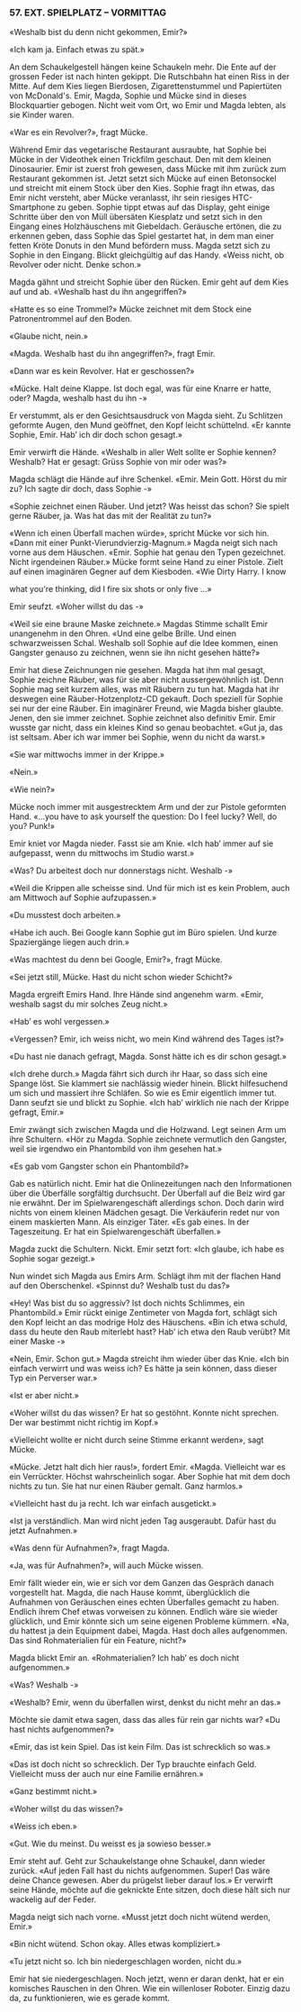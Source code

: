 ### 57. EXT. SPIELPLATZ – VORMITTAG

«Weshalb bist du denn nicht gekommen, Emir?»

«Ich kam ja. Einfach etwas zu spät.»

An dem Schaukelgestell hängen keine Schaukeln mehr. Die Ente auf der grossen Feder ist nach hinten gekippt. Die Rutschbahn hat einen Riss in der Mitte. Auf dem Kies liegen Bierdosen, Zigarettenstummel und Papiertüten von McDonald's. Emir, Magda, Sophie und Mücke sind in dieses Blockquartier gebogen. Nicht weit vom Ort, wo Emir und Magda lebten, als sie Kinder waren.

«War es ein Revolver?», fragt Mücke.

Während Emir das vegetarische Restaurant ausraubte, hat Sophie bei Mücke in der Videothek einen Trickfilm geschaut. Den mit dem kleinen Dinosaurier. Emir ist zuerst froh gewesen, dass Mücke mit ihm zurück zum Restaurant gekommen ist. Jetzt setzt sich Mücke auf einen Betonsockel und streicht mit einem Stock über den Kies. Sophie fragt ihn etwas, das Emir nicht versteht, aber Mücke veranlasst, ihr sein riesiges HTC-Smartphone zu geben. Sophie tippt etwas auf das Display, geht einige Schritte über den von Müll übersäten Kiesplatz und setzt sich in den Eingang eines Holzhäuschens mit Giebeldach. Geräusche ertönen, die zu erkennen geben, dass Sophie das Spiel gestartet hat, in dem man einer fetten Kröte Donuts in den Mund befördern muss. Magda setzt sich zu Sophie in den Eingang. Blickt gleichgültig auf das Handy. «Weiss nicht, ob Revolver oder nicht. Denke schon.»

Magda gähnt und streicht Sophie über den Rücken. Emir geht auf dem Kies auf und ab. «Weshalb hast du ihn angegriffen?»

«Hatte es so eine Trommel?» Mücke zeichnet mit dem Stock eine Patronentrommel auf den Boden.

«Glaube nicht, nein.»

«Magda. Weshalb hast du ihn angegriffen?», fragt Emir.

«Dann war es kein Revolver. Hat er geschossen?»

«Mücke. Halt deine Klappe. Ist doch egal, was für eine Knarre er hatte, oder? Magda, weshalb hast du ihn -» 

Er verstummt, als er den Gesichtsausdruck von Magda sieht. Zu Schlitzen geformte Augen, den Mund geöffnet, den Kopf leicht schüttelnd. «Er kannte Sophie, Emir. Hab’ ich dir doch schon gesagt.»

Emir verwirft die Hände. «Weshalb in aller Welt sollte er Sophie kennen? Weshalb? Hat er gesagt: Grüss Sophie von mir oder was?»

Magda schlägt die Hände auf ihre Schenkel. «Emir. Mein Gott. Hörst du mir zu? Ich sagte dir doch, dass Sophie -»

«Sophie zeichnet einen Räuber. Und jetzt? Was heisst das schon? Sie spielt gerne Räuber, ja. Was hat das mit der Realität zu tun?»

«Wenn ich einen Überfall machen würde», spricht Mücke vor sich hin. «Dann mit einer Punkt-Vierundvierzig-Magnum.» Magda neigt sich nach vorne aus dem Häuschen. «Emir. Sophie hat genau den Typen gezeichnet. Nicht irgendeinen Räuber.» Mücke formt seine Hand zu einer Pistole. Zielt auf einen imaginären Gegner auf dem Kiesboden. «Wie Dirty Harry. I know

what you're thinking, did I fire six shots or only five ...»

Emir seufzt. «Woher willst du das -»

«Weil sie eine braune Maske zeichnete.» Magdas Stimme schallt Emir unangenehm in den Ohren. «Und eine gelbe Brille. Und einen schwarzweissen Schal. Weshalb soll Sophie auf die Idee kommen, einen Gangster genauso zu zeichnen, wenn sie ihn nicht gesehen hätte?»

Emir hat diese Zeichnungen nie gesehen. Magda hat ihm mal gesagt, Sophie zeichne Räuber, was für sie aber nicht aussergewöhnlich ist. Denn Sophie mag seit kurzem alles, was mit Räubern zu tun hat. Magda hat ihr deswegen eine Räuber-Hotzenplotz-CD gekauft. Doch speziell für Sophie sei nur der eine Räuber. Ein imaginärer Freund, wie Magda bisher glaubte. Jenen, den sie immer zeichnet. Sophie zeichnet also definitiv Emir. Emir wusste gar nicht, dass ein kleines Kind so genau beobachtet. «Gut ja, das ist seltsam. Aber ich war immer bei Sophie, wenn du nicht da warst.»

«Sie war mittwochs immer in der Krippe.»

«Nein.»

«Wie nein?»

Mücke noch immer mit ausgestrecktem Arm und der zur Pistole geformten Hand. «...you have to ask yourself the question: Do I feel lucky? Well, do you? Punk!»

Emir kniet vor Magda nieder. Fasst sie am Knie. «Ich hab’ immer auf sie aufgepasst, wenn du mittwochs im Studio warst.»

«Was? Du arbeitest doch nur donnerstags nicht. Weshalb -»

«Weil die Krippen alle scheisse sind. Und für mich ist es kein Problem, auch am Mittwoch auf Sophie aufzupassen.»

«Du musstest doch arbeiten.»

«Habe ich auch. Bei Google kann Sophie gut im Büro spielen. Und kurze Spaziergänge liegen auch drin.»

«Was machtest du denn bei Google, Emir?», fragt Mücke.

«Sei jetzt still, Mücke. Hast du nicht schon wieder Schicht?»

Magda ergreift Emirs Hand. Ihre Hände sind angenehm warm. «Emir, weshalb sagst du mir solches Zeug nicht.»

«Hab’ es wohl vergessen.»

«Vergessen? Emir, ich weiss nicht, wo mein Kind während des Tages ist?»

«Du hast nie danach gefragt, Magda. Sonst hätte ich es dir schon gesagt.»

«Ich drehe durch.» Magda fährt sich durch ihr Haar, so dass sich eine Spange löst. Sie klammert sie nachlässig wieder hinein. Blickt hilfesuchend um sich und massiert ihre Schläfen. So wie es Emir eigentlich immer tut. Dann seufzt sie und blickt zu Sophie. «Ich hab’ wirklich nie nach der Krippe gefragt, Emir.»

Emir zwängt sich zwischen Magda und die Holzwand. Legt seinen Arm um ihre Schultern. «Hör zu Magda. Sophie zeichnete vermutlich den Gangster, weil sie irgendwo ein Phantombild von ihm gesehen hat.»

«Es gab vom Gangster schon ein Phantombild?»

Gab es natürlich nicht. Emir hat die Onlinezeitungen nach den Informationen über die Überfälle sorgfältig durchsucht. Der Überfall auf die Beiz wird gar nie erwähnt. Der im Spielwarengeschäft allerdings schon. Doch darin wird nichts von einem kleinen Mädchen gesagt. Die Verkäuferin redet nur von einem maskierten Mann. Als einziger Täter. «Es gab eines. In der Tageszeitung. Er hat ein Spielwarengeschäft überfallen.»

Magda zuckt die Schultern. Nickt. Emir setzt fort: «Ich glaube, ich habe es Sophie sogar gezeigt.»

Nun windet sich Magda aus Emirs Arm. Schlägt ihm mit der flachen Hand auf den Oberschenkel. «Spinnst du? Weshalb tust du das?»

«Hey! Was bist du so aggressiv? Ist doch nichts Schlimmes, ein Phantombild.» Emir rückt einige Zentimeter von Magda fort, schlägt sich den Kopf leicht an das modrige Holz des Häuschens. «Bin ich etwa schuld, dass du heute den Raub miterlebt hast? Hab’ ich etwa den Raub verübt? Mit einer Maske -»

«Nein, Emir. Schon gut.» Magda streicht ihm wieder über das Knie. «Ich bin einfach verwirrt und was weiss ich? Es hätte ja sein können, dass dieser Typ ein Perverser war.»

«Ist er aber nicht.»

«Woher willst du das wissen? Er hat so gestöhnt. Konnte nicht sprechen. Der war bestimmt nicht richtig im Kopf.»

«Vielleicht wollte er nicht durch seine Stimme erkannt werden», sagt Mücke.

«Mücke. Jetzt halt dich hier raus!», fordert Emir. «Magda. Vielleicht war es ein Verrückter. Höchst wahrscheinlich sogar. Aber Sophie hat mit dem doch nichts zu tun. Sie hat nur einen Räuber gemalt. Ganz harmlos.»

«Vielleicht hast du ja recht. Ich war einfach ausgetickt.»

«Ist ja verständlich. Man wird nicht jeden Tag ausgeraubt. Dafür hast du jetzt Aufnahmen.»

«Was denn für Aufnahmen?», fragt Magda.

«Ja, was für Aufnahmen?», will auch Mücke wissen.

Emir fällt wieder ein, wie er sich vor dem Ganzen das Gespräch danach vorgestellt hat. Magda, die nach Hause kommt, überglücklich die Aufnahmen von Geräuschen eines echten Überfalles gemacht zu haben. Endlich ihrem Chef etwas vorweisen zu können. Endlich wäre sie wieder glücklich, und Emir könnte sich um seine eigenen Probleme kümmern. «Na, du hattest ja dein Equipment dabei, Magda. Hast doch alles aufgenommen. Das sind Rohmaterialien für ein Feature, nicht?»

Magda blickt Emir an. «Rohmaterialien? Ich hab’ es doch nicht aufgenommen.»

«Was? Weshalb -»

«Weshalb? Emir, wenn du überfallen wirst, denkst du nicht mehr an das.»

Möchte sie damit etwa sagen, dass das alles für rein gar nichts war? «Du hast nichts aufgenommen?»

«Emir, das ist kein Spiel. Das ist kein Film. Das ist schrecklich so was.»

«Das ist doch nicht so schrecklich. Der Typ brauchte einfach Geld. Vielleicht muss der auch nur eine Familie ernähren.»

«Ganz bestimmt nicht.»

«Woher willst du das wissen?»

«Weiss ich eben.»

«Gut. Wie du meinst. Du weisst es ja sowieso besser.»

Emir steht auf. Geht zur Schaukelstange ohne Schaukel, dann wieder zurück. «Auf jeden Fall hast du nichts aufgenommen. Super! Das wäre deine Chance gewesen. Aber du prügelst lieber darauf los.» Er verwirft seine Hände, möchte auf die geknickte Ente sitzen, doch diese hält sich nur wackelig auf der Feder.

Magda neigt sich nach vorne. «Musst jetzt doch nicht wütend werden, Emir.»

«Bin nicht wütend. Schon okay. Alles etwas kompliziert.»

«Tu jetzt nicht so. Ich bin niedergeschlagen worden, nicht du.»

Emir hat sie niedergeschlagen. Noch jetzt, wenn er daran denkt, hat er ein komisches Rauschen in den Ohren. Wie ein willenloser Roboter. Einzig dazu da, zu funktionieren, wie es gerade kommt.
